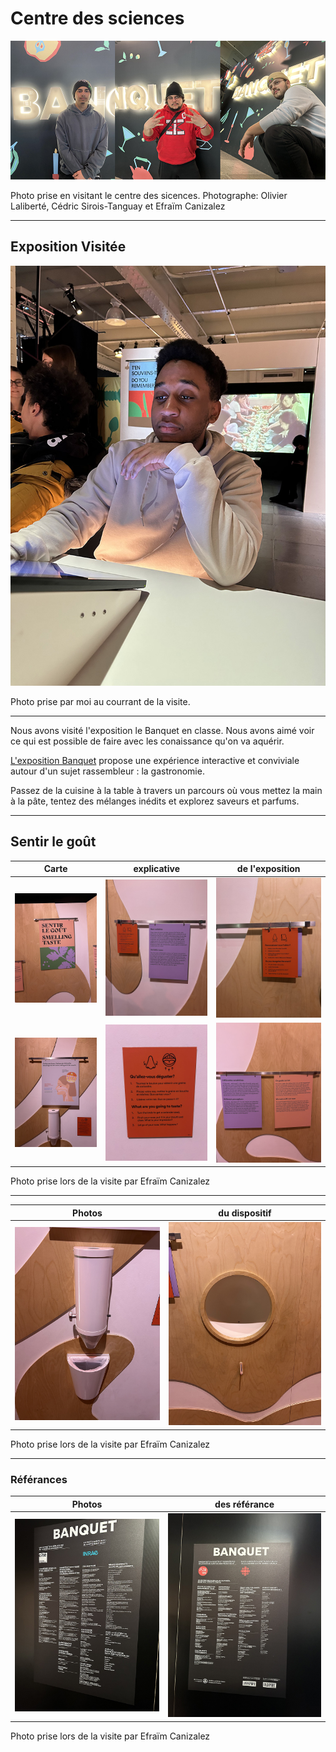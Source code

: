 #  Centre des sciences 

<p align="center">
  <img src="/centre_des_sciences/photo/banquet_et_nous.jpg">
</p>
Photo prise en visitant le centre des sicences. Photographe: Olivier Laliberté, Cédric Sirois-Tanguay et Efraïm Canizalez

---

## Exposition Visitée 

<p align="center">
  <img src="/centre_des_sciences/photo/stanley_img.jpg">
</p>
Photo prise par moi au courrant de la visite.

---

Nous avons visité l'exposition le Banquet en classe. Nous avons aimé voir ce qui est possible de faire avec les conaissance qu'on va aquérir. 

[L'exposition Banquet](https://www.centredessciencesdemontreal.com/exposition-temporaire/l-exposition-interactive-banquet) propose une expérience interactive et conviviale autour d'un sujet rassembleur : la gastronomie.

Passez de la cuisine à la table à travers un parcours où vous mettez la main à la pâte, tentez des mélanges inédits et explorez saveurs et parfums.

---

## Sentir le goût 

 Carte  | explicative | de l'exposition
:-------------------------:|:-------------------------:|:-------------------------:
![](/centre_des_sciences/photo/carte_02.jpg)|![](/centre_des_sciences/photo/carte_01.jpg)|![](/centre_des_sciences/photo/carte_05.jpg)
![](/centre_des_sciences/photo/dispositif_01.jpg)|![](/centre_des_sciences/photo/carte_04.jpg)|![](/centre_des_sciences/photo/carte_03.jpg)

Photo prise lors de la visite par Efraïm Canizalez

---

 Photos | du dispositif
:-------------------------:|:-------------------------:
![](/centre_des_sciences/photo/dispositif_02.jpg)|![](/centre_des_sciences/photo/dispositif_03.jpg)

Photo prise lors de la visite par Efraïm Canizalez

---

### Référances 

 Photos | des référance
:-------------------------:|:-------------------------:
![](/centre_des_sciences/photo/referances_01.jpg)|![](/centre_des_sciences/photo/referances_02.jpg)

Photo prise lors de la visite par Efraïm Canizalez
